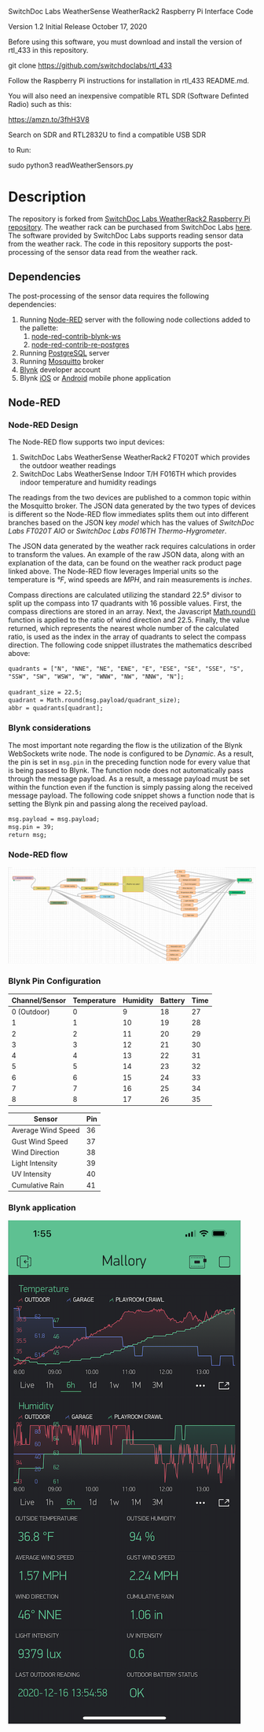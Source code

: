 SwitchDoc Labs WeatherSense WeatherRack2 Raspberry Pi Interface Code<BR>

Version 1.2 Initial Release October 17, 2020  <BR>

Before using this software, you must download and install the version of rtl_433 in this repository. 

git clone https://github.com/switchdoclabs/rtl_433

Follow the Raspberry Pi instructions for installation in rtl_433 README.md.

You will also need an inexpensive compatible RTL SDR (Software Definted Radio) such as this:

https://amzn.to/3fhH3V8

Search on SDR and RTL2832U to find a compatible USB SDR

to Run:

sudo python3 readWeatherSensors.py


# Description
The repository is forked from [SwitchDoc Labs WeatherRack2 Raspberry Pi repository](https://github.com/switchdoclabs/SDL_Pi_WeatherRack2). The weather rack can be purchased from SwitchDoc Labs [here](https://shop.switchdoc.com/products/wireless-weatherrack2). The software provided by SwitchDoc Labs supports reading sensor data from the weather rack. The code in this repository supports the post-processing of the sensor data read from the weather rack.

## Dependencies
The post-processing of the sensor data requires the following dependencies:
1. Running [Node-RED](https://www.nodered.org) server with the following node collections added to the pallette:
    1. [node-red-contrib-blynk-ws](https://github.com/gablau/node-red-contrib-blynk-ws)
    2. [node-red-contrib-re-postgres](https://www.npmjs.com/package/node-red-contrib-re-postgres)
2. Running [PostgreSQL](https://www.postgresql.org) server
3. Running [Mosquitto](https://mosquitto.org) broker
4. [Blynk](https://blynk.io/en/developers) developer account
5. Blynk [iOS](https://apps.apple.com/us/app/blynk-iot-for-arduino-esp32/id808760481) or [Android](https://play.google.com/store/apps/details?id=cc.blynk) mobile phone application

## Node-RED
### Node-RED Design
The Node-RED flow supports two input devices:
1. SwitchDoc Labs WeatherSense WeatherRack2 FT020T which provides the outdoor weather readings
2. SwitchDoc Labs WeatherSense Indoor T/H F016TH which provides indoor temperature and humidity readings

The readings from the two devices are published to a common topic within the Mosquitto broker. The JSON data generated by the two types of devices is different so the Node-RED flow immediates splits them out into different branches based on the JSON key *model* which has the values of *SwitchDoc Labs FT020T AIO* or *SwitchDoc Labs F016TH Thermo-Hygrometer*.

The JSON data generated by the weather rack requires calculations in order to transform the values. An example of the raw JSON data, along with an explanation of the data, can be found on the weather rack product page linked above. The Node-RED flow leverages Imperial units so the temperature is *°F*, wind speeds are *MPH*, and rain measurements is *inches*.

Compass directions are calculated utilizing the standard 22.5° divisor to split up the compass into 17 quadrants with 16 possible values. First, the compass directions are stored in an array. Next, the Javascript [Math.round()](https://developer.mozilla.org/en-US/docs/Web/JavaScript/Reference/Global_Objects/Math/round) function is applied to the ratio of wind direction and 22.5. Finally, the value returned, which represents the nearest whole number of the calculated ratio, is used as the index in the array of quadrants to select the compass direction. The following code snippet illustrates the mathematics described above:

```
quadrants = ["N", "NNE", "NE", "ENE", "E", "ESE", "SE", "SSE", "S", "SSW", "SW", "WSW", "W", "WNW", "NW", "NNW", "N"];

quadrant_size = 22.5;
quadrant = Math.round(msg.payload/quadrant_size);
abbr = quadrants[quadrant];
```

### Blynk considerations
The most important note regarding the flow is the utilization of the Blynk WebSockets write node. The node is configured to be *Dynamic*. As a result, the pin is set in `msg.pin` in the preceding function node for every value that is being passed to Blynk. The function node does not automatically pass through the message payload. As a result, a message payload must be set within the function even if the function is simply passing along the received message payload. The following code snippet shows a function node that is setting the Blynk pin and passing along the received payload.

```
msg.payload = msg.payload;
msg.pin = 39;
return msg;
```

### Node-RED flow
![Mallory Node-RED flow](https://github.com/dad2cl3/SDL_Pi_WeatherRack2/blob/master/doc/WeatherRackMalloryNodeRED.png)
### Blynk Pin Configuration
Channel/Sensor | Temperature | Humidity | Battery | Time
-------------- | ----------- | -------- | ------- | ----
0 (Outdoor) | 0 | 9 | 18 | 27
1 | 1 | 10 | 19 | 28
2 | 2 | 11 | 20 | 29
3 | 3 | 12 | 21 | 30
4 | 4 | 13 | 22 | 31
5 | 5 | 14 | 23 | 32
6 | 6 | 15 | 24 | 33
7 | 7 | 16 | 25 | 34
8 | 8 | 17 | 26 | 35


Sensor | Pin
------ | ---
Average Wind Speed | 36
Gust Wind Speed | 37
Wind Direction | 38
Light Intensity | 39
UV Intensity | 40
Cumulative Rain | 41

### Blynk application
![Blynk application](https://github.com/dad2cl3/SDL_Pi_WeatherRack2/blob/master/doc/WeatherSenseMalloryBlynk.png)